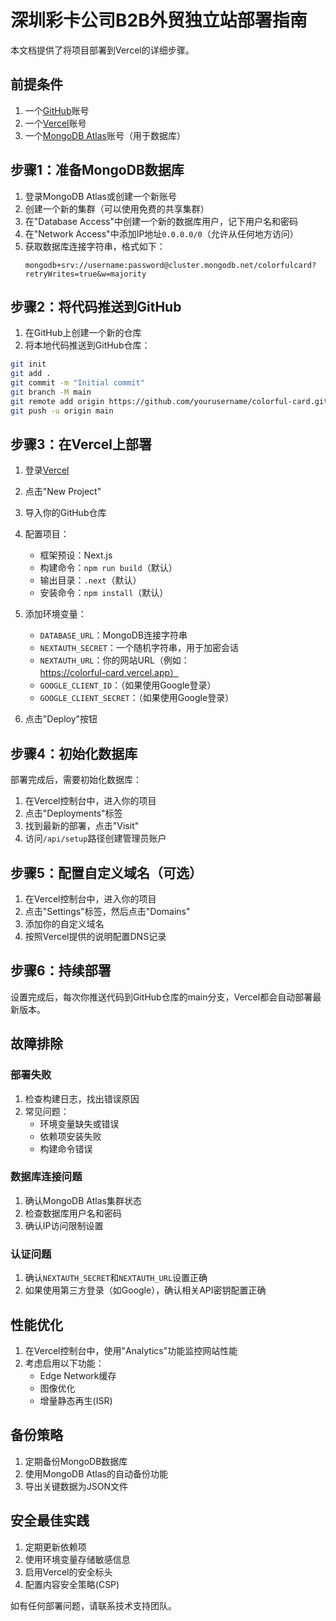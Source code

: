 # 深圳彩卡公司B2B外贸独立站部署指南

本文档提供了将项目部署到Vercel的详细步骤。

## 前提条件

1. 一个[GitHub](https://github.com/)账号
2. 一个[Vercel](https://vercel.com/)账号
3. 一个[MongoDB Atlas](https://www.mongodb.com/cloud/atlas)账号（用于数据库）

## 步骤1：准备MongoDB数据库

1. 登录MongoDB Atlas或创建一个新账号
2. 创建一个新的集群（可以使用免费的共享集群）
3. 在"Database Access"中创建一个新的数据库用户，记下用户名和密码
4. 在"Network Access"中添加IP地址`0.0.0.0/0`（允许从任何地方访问）
5. 获取数据库连接字符串，格式如下：
   ```
   mongodb+srv://username:password@cluster.mongodb.net/colorfulcard?retryWrites=true&w=majority
   ```

## 步骤2：将代码推送到GitHub

1. 在GitHub上创建一个新的仓库
2. 将本地代码推送到GitHub仓库：

```bash
git init
git add .
git commit -m "Initial commit"
git branch -M main
git remote add origin https://github.com/yourusername/colorful-card.git
git push -u origin main
```

## 步骤3：在Vercel上部署

1. 登录[Vercel](https://vercel.com/)
2. 点击"New Project"
3. 导入你的GitHub仓库
4. 配置项目：
   - 框架预设：Next.js
   - 构建命令：`npm run build`（默认）
   - 输出目录：`.next`（默认）
   - 安装命令：`npm install`（默认）

5. 添加环境变量：
   - `DATABASE_URL`：MongoDB连接字符串
   - `NEXTAUTH_SECRET`：一个随机字符串，用于加密会话
   - `NEXTAUTH_URL`：你的网站URL（例如：https://colorful-card.vercel.app）
   - `GOOGLE_CLIENT_ID`：（如果使用Google登录）
   - `GOOGLE_CLIENT_SECRET`：（如果使用Google登录）

6. 点击"Deploy"按钮

## 步骤4：初始化数据库

部署完成后，需要初始化数据库：

1. 在Vercel控制台中，进入你的项目
2. 点击"Deployments"标签
3. 找到最新的部署，点击"Visit"
4. 访问`/api/setup`路径创建管理员账户

## 步骤5：配置自定义域名（可选）

1. 在Vercel控制台中，进入你的项目
2. 点击"Settings"标签，然后点击"Domains"
3. 添加你的自定义域名
4. 按照Vercel提供的说明配置DNS记录

## 步骤6：持续部署

设置完成后，每次你推送代码到GitHub仓库的main分支，Vercel都会自动部署最新版本。

## 故障排除

### 部署失败

1. 检查构建日志，找出错误原因
2. 常见问题：
   - 环境变量缺失或错误
   - 依赖项安装失败
   - 构建命令错误

### 数据库连接问题

1. 确认MongoDB Atlas集群状态
2. 检查数据库用户名和密码
3. 确认IP访问限制设置

### 认证问题

1. 确认`NEXTAUTH_SECRET`和`NEXTAUTH_URL`设置正确
2. 如果使用第三方登录（如Google），确认相关API密钥配置正确

## 性能优化

1. 在Vercel控制台中，使用"Analytics"功能监控网站性能
2. 考虑启用以下功能：
   - Edge Network缓存
   - 图像优化
   - 增量静态再生(ISR)

## 备份策略

1. 定期备份MongoDB数据库
2. 使用MongoDB Atlas的自动备份功能
3. 导出关键数据为JSON文件

## 安全最佳实践

1. 定期更新依赖项
2. 使用环境变量存储敏感信息
3. 启用Vercel的安全标头
4. 配置内容安全策略(CSP)

如有任何部署问题，请联系技术支持团队。 